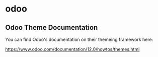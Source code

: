 # odoo

## Odoo Theme Documentation

You can find Odoo's documentation on their themeing framework here:

https://www.odoo.com/documentation/12.0/howtos/themes.html